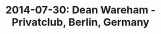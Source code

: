 ---
layout: show
title: '2014-07-30: Dean Wareham - Privatclub, Berlin, Germany'
name: 2014-07-30-dean-wareham-privatclub-berlin-germany
show-venue: 'Privatclub, Berlin, Germany'
show-setlist: 
show-date: 2014-07-30
category: 2014
show-radio: 
show-lastfm: 
show-cancelled: 
performers: 
facebook-event-url: 
show-poster-url: 
show-ticket-url: 
show-venue-website: 
show-additional: 
---